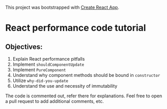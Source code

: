 This project was bootstrapped with [Create React App](https://github.com/facebookincubator/create-react-app).

# React performance code tutorial

## Objectives:

1. Explain React performance pitfalls
2. Implement `shouldComponentUpdate`
3. Implement `PureComponent`
4. Understand why component methods should be bound in `constructor`
5. Utilize `why-did-you-update`
6. Understand the use and necessity of immutability

The code is commented out, refer there for explanations. Feel free to open a pull request to add additional comments, etc.